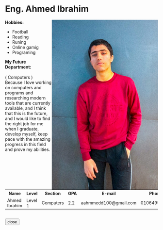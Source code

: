 <html>
<head>
    <title>Ahmed Ibrahim</title>
    <link rel="stylesheet" href="style.css">
</head>
<body>
    <h1>Eng. Ahmed Ibrahim</h1>
    <img src="Me.PNG" width="350" height="560" title="Ahmed Ibrahim" alt="My Photo" style="float: right;">
    <P><strong>Hobbies:</strong></P>
    <ul id="A1">
        <li>Football</li>
        <li>Reading</li>
        <li>Runing</li>
        <li>Online gamig</li>
        <li>Programing</li>
    </ul>
    <p1><strong>My Future Department:</strong></p1>
    <br>
    <br>
    <p2>( Computers )</p2>
    <br>
    <p3> Because I love working on computers and programs and researching modern tools that are currently available, and I think that this is the future, and I would like to find the right job for me when I graduate, develop myself, keep pace with the amazing progress in this field and prove my abilities.</p3>
    <br>
    <br>
    <br>
    <br>
    <br>
    <br>
    <table>
        <tr>
            <th>Name</th>
            <th>Level</th>
            <th>Section</th>
            <th>GPA</th>
            <th>E-mail</th>
            <th>Phone</th>
        </tr>
        <tr>
            <td>Ahmed Ibrahim</td>
            <td> Level 1</td>
            <td>Computers</td>
            <td>2.2</td>
            <td>aahmmedd100@gmail.com</td>
            <td>01064951314</td>
        </tr>
    </table>
    <br>
    <form id="t5">
        <button id="t7" type="button" onclick="javascript:window.close()">close</button>
    </form>
</body>
</html>
